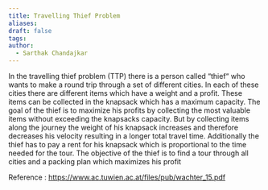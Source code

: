 ```yaml
---
title: Travelling Thief Problem
aliases: 
draft: false
tags: 
author:
  - Sarthak Chandajkar
---
```

 
In the travelling thief problem (TTP) there is a person called “thief“ who wants to make a round trip through a set of different cities. In each of these cities there are different items which have a weight and a profit. These items can be collected in the knapsack which has a maximum capacity. The goal of the thief is to maximize his profits by collecting the most valuable items without exceeding the knapsacks capacity. But by collecting items along the journey the weight of his knapsack increases and therefore decreases his velocity resulting in a longer total travel time. Additionally the thief has to pay a rent for his knapsack which is proportional to the time needed for the tour. The objective of the thief is to find a tour through all cities and a packing plan which maximizes his profit

Reference : https://www.ac.tuwien.ac.at/files/pub/wachter_15.pdf

